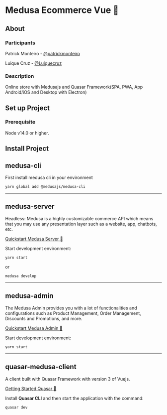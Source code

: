 # Medusa Ecommerce Vue 🛒

## About


### Participants

Patrick Monteiro - [@patrickmonteiro](https://github.com/patrickmonteiro)

Luique Cruz - [@Luiquecruz](https://github.com/Luiquecruz)

### Description

Online store with Medusajs and Quasar Framework(SPA, PWA, App Android/iOS and Desktop with Electron)

## Set up Project

### Prerequisite
Node v14.0 or higher.

## Install Project

## **medusa-cli**

First install medusa cli in your environment

```
yarn global add @medusajs/medusa-cli
```
---
## **medusa-server**
Headless: Medusa is a highly customizable commerce API which means that you may use any presentation layer such as a website, app, chatbots, etc.

[Quickstart Medusa Server 🔗](https://docs.medusajs.com/quickstart/quick-start/)

Start development environment:
```
yarn start
```
or
```
medusa develop
```
---
## **medusa-admin**

The Medusa Admin provides you with a lot of functionalities and configurations such as Product Management, Order Management, Discounts and Promotions, and more.

[Quickstart Medusa Admin 🔗](https://docs.medusajs.com/admin/quickstart/)

Start development environment:

```
yarn start
```
---
## **quasar-medusa-client**

A client built with Quasar Framework with version 3 of Vuejs.

[Getting Started Quasar 🔗](https://quasar.dev/start/quasar-cli)

Install **Quasar CLI** and then start the application with the command:

```
quasar dev
```
